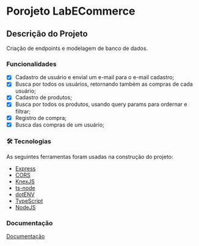 # Porojeto  LabECommerce

## Descrição do Projeto
<p>Criação de endpoints e modelagem de banco de dados.</p>

### Funcionalidades 
- [x] Cadastro de usuário e envial um e-mail para o e-mail cadastro;
- [x] Busca por todos os usuários, retornando também as compras de cada usuário;
- [x] Cadastro de produtos;
- [x] Busca por todos os produtos, usando query params para ordernar e filtrar;
- [x] Registro de compra;
- [x] Busca das compras de um usuário;

### 🛠 Tecnologias

As seguintes ferramentas foram usadas na construção do projeto:

- [Express](https://expressjs.com/pt-br/)
- [CORS](https://developer.mozilla.org/pt-BR/docs/Web/HTTP/CORS)
- [KnexJS](https://knexjs.org/)
- [ts-node](https://www.npmjs.com/package/ts-node)
- [dotENV](https://www.npmjs.com/package/dotenv)
- [TypeScript](https://www.typescriptlang.org/)
- [NodeJS](https://nodejs.org/en/)


### Documentação

[Documentação](https://documenter.getpostman.com/view/21026041/2s7Yn1d2MD)